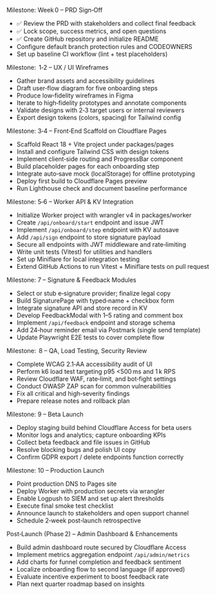 

Milestone: Week 0 – PRD Sign‑Off

* ✅ Review the PRD with stakeholders and collect final feedback
* ✅ Lock scope, success metrics, and open questions
* ✅ Create GitHub repository and initialize README
* Configure default branch protection rules and CODEOWNERS
* Set up baseline CI workflow (lint + test placeholders)

Milestone:  1‑2 – UX / UI Wireframes

* Gather brand assets and accessibility guidelines
* Draft user‑flow diagram for five onboarding steps
* Produce low‑fidelity wireframes in Figma
* Iterate to high‑fidelity prototypes and annotate components
* Validate designs with 2‑3 target users or internal reviewers
* Export design tokens (colors, spacing) for Tailwind config

Milestone: 3‑4 – Front‑End Scaffold on Cloudflare Pages

* Scaffold React 18 + Vite project under packages/pages
* Install and configure Tailwind CSS with design tokens
* Implement client‑side routing and ProgressBar component
* Build placeholder pages for each onboarding step
* Integrate auto‑save mock (localStorage) for offline prototyping
* Deploy first build to Cloudflare Pages preview
* Run Lighthouse check and document baseline performance

Milestone: 5‑6 – Worker API & KV Integration

* Initialize Worker project with wrangler v4 in packages/worker
* Create `/api/onboard/start` endpoint and issue JWT
* Implement `/api/onboard/step` endpoint with KV autosave
* Add `/api/sign` endpoint to store signature payload
* Secure all endpoints with JWT middleware and rate‑limiting
* Write unit tests (Vitest) for utilities and handlers
* Set up Miniflare for local integration testing
* Extend GitHub Actions to run Vitest + Miniflare tests on pull request

Milestone: 7 – Signature & Feedback Modules

* Select or stub e‑signature provider; finalize legal copy
* Build SignaturePage with typed‑name + checkbox form
* Integrate signature API and store record in KV
* Develop FeedbackModal with 1–5 rating and comment box
* Implement `/api/feedback` endpoint and storage schema
* Add 24‑hour reminder email via Postmark (single send template)
* Update Playwright E2E tests to cover complete flow

Milestone:  8 – QA, Load Testing, Security Review

* Complete WCAG 2.1‑AA accessibility audit of UI
* Perform k6 load test targeting p95 <500 ms and 1 k RPS
* Review Cloudflare WAF, rate‑limit, and bot‑fight settings
* Conduct OWASP ZAP scan for common vulnerabilities
* Fix all critical and high‑severity findings
* Prepare release notes and rollback plan

Milestone: 9 – Beta Launch

* Deploy staging build behind Cloudflare Access for beta users
* Monitor logs and analytics; capture onboarding KPIs
* Collect beta feedback and file issues in GitHub
* Resolve blocking bugs and polish UI copy
* Confirm GDPR export / delete endpoints function correctly

Milestone: 10 – Production Launch

* Point production DNS to Pages site
* Deploy Worker with production secrets via wrangler
* Enable Logpush to SIEM and set up alert thresholds
* Execute final smoke test checklist
* Announce launch to stakeholders and open support channel
* Schedule 2‑week post‑launch retrospective

Post‑Launch (Phase 2) – Admin Dashboard & Enhancements

* Build admin dashboard route secured by Cloudflare Access
* Implement metrics aggregation endpoint `/api/admin/metrics`
* Add charts for funnel completion and feedback sentiment
* Localize onboarding flow to second language (if approved)
* Evaluate incentive experiment to boost feedback rate
* Plan next quarter roadmap based on insights
